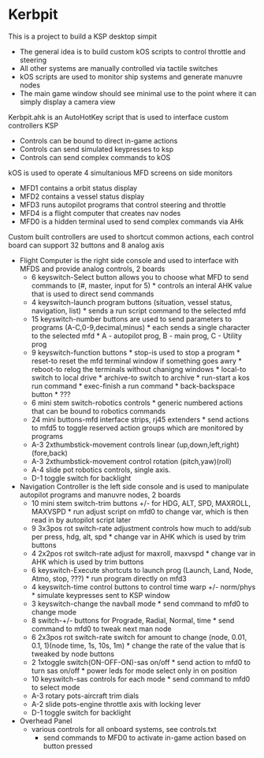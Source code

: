 # Kerbpit

This is a project to build a KSP desktop simpit 
  * The general idea is to build custom kOS scripts to control throttle and steering
  * All other systems are manually controlled via tactile switches
  * kOS scripts are used to monitor ship systems and generate manuvre nodes
  * The main game window should see minimal use to the point where it can simply display a camera view

Kerbpit.ahk is an AutoHotKey script that is used to interface custom controllers KSP
  * Controls can be bound to direct in-game actions
  * Controls can send simulated keypresses to ksp
  * Controls can send complex commands to kOS

kOS is used to operate 4 simultanious MFD screens on side monitors  
  * MFD1 contains a orbit status display
  * MFD2 contains a vessel status display
  * MFD3 runs autopilot programs that control steering and throttle
  * MFD4 is a flight computer that creates nav nodes
  * MFD0 is a hidden terminal used to send complex commands via AHk
  
Custom built controllers are used to shortcut common actions, each control board can support 32 buttons and 8 analog axis
  * Flight Computer is the right side console and used to interface with MFDS and provide analog controls, 2 boards
    * 6 keyswitch-Select button allows you to choose what MFD to send commands to (#, master, input for 5)
          * controls an interal AHK value that is used to direct send commands
    * 4 keyswitch-launch program buttons (situation, vessel status, navigation, list)
          * sends a run script command to the selected mfd
    * 15 keyswitch-number buttons are used to send parameters to programs (A-C,0-9,decimal,minus)
          * each sends a single character to the selected mfd
          * A - autopilot prog, B - main prog, C - Utility prog
    * 9 keyswitch-function buttons
          * stop-is used to stop a program
          * reset-to reset the mfd terminal window if something goes awry
          * reboot-to relog the terminals without chanigng windows
          * local-to switch to local drive
          * archive-to switch to archive
          * run-start a kos run command
          * exec-finish a run command
          * back-backspace button
          * ???
    * 6 mini stem switch-robotics controls
          * generic numbered actions that can be bound to robotics commands
    * 24 mini buttons-mfd interface strips, rj45 extenders
          * send actions to mfd5 to toggle reserved action groups which are monitored by programs
    * A-3 2xthumbstick-movement controls linear (up,down,left,right)(fore,back)
    * A-3 2xthumbstick-movement control rotation (pitch,yaw)(roll)
    * A-4 slide pot robotics controls, single axis. 
    * D-1  toggle switch for backlight
  * Navigation Controller is the left side console and is used to manipulate autopilot programs and manuvre nodes, 2 boards
    * 10 mini stem switch-trim buttons +/- for HDG, ALT, SPD, MAXROLL, MAXVSPD
          * run adjust script on mfd0 to change var, which is then read in by autopilot script later
    * 9  3x3pos rot switch-rate adjustment controls how much to add/sub per press, hdg, alt, spd
          * change var in AHK which is used by trim buttons 
    * 4  2x2pos rot switch-rate adjust for maxroll, maxvspd
          * change var in AHK which is used by trim buttons 
    * 6 keyswitch-Execute shortcuts to launch prog (Launch, Land, Node, Atmo, stop, ???)
          * run program directly on mfd3
    * 4 keyswitch-time control buttons to control time warp +/- norm/phys
          * simulate keypresses sent to KSP window
    * 3 keyswitch-change the navball mode
          * send command to mfd0 to change mode
    * 8 switch-+/- buttons for Prograde, Radial, Normal, time
          * send command to mfd0 to tweak next man node
    * 6  2x3pos rot switch-rate switch for amount to change (node, 0.01, 0.1, 1)(node time, 1s, 10s, 1m)
          * change the rate of the value that is tweaked by node buttons
    * 2  1xtoggle switch(ON-OFF-ON)-sas on/off
          * send action to mfd0 to turn sas on/off
          * power leds for mode select only in on position
    * 10 keyswitch-sas controls for each mode
          * send command to mfd0 to select mode          
    * A-3 rotary pots-aircraft trim dials
    * A-2 slide pots-engine throttle axis with locking lever
    * D-1  toggle switch for backlight
  * Overhead Panel
    * various controls for all onboard systems, see controls.txt
        * send commands to MFD0 to activate in-game action based on button pressed
